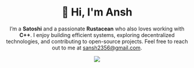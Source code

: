 <!--Greeting Section-->
<h1 align="center">👋 Hi, I'm Ansh</h1>

<p align="center">
  I’m a <b>Satoshi</b> and a passionate <b>Rustacean</b> who also loves working with <b>C++</b>.  
  I enjoy building efficient systems, exploring decentralized technologies, and contributing to open-source projects.  
  Feel free to reach out to me at <a href="mailto:sansh2356@gmail.com">sansh2356@gmail.com</a>.
</p>

<!--Footer-->
<p align="center">
  <img src="https://capsule-render.vercel.app/api?type=waving&color=gradient&height=65&section=footer"/>
</p>
